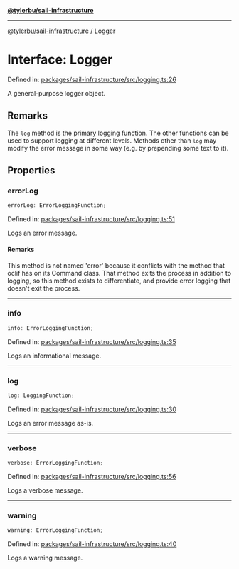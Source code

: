 [**@tylerbu/sail-infrastructure**](../README.md)

***

[@tylerbu/sail-infrastructure](../README.md) / Logger

# Interface: Logger

Defined in: [packages/sail-infrastructure/src/logging.ts:26](https://github.com/tylerbutler/tools-monorepo/blob/main/packages/sail-infrastructure/src/logging.ts#L26)

A general-purpose logger object.

## Remarks

The `log` method is the primary logging function. The other functions can be used to support logging at different
levels. Methods other than `log` may modify the error message in some way (e.g. by prepending some text to it).

## Properties

### errorLog

```ts
errorLog: ErrorLoggingFunction;
```

Defined in: [packages/sail-infrastructure/src/logging.ts:51](https://github.com/tylerbutler/tools-monorepo/blob/main/packages/sail-infrastructure/src/logging.ts#L51)

Logs an error message.

#### Remarks

This method is not named 'error' because it conflicts with the method that oclif has on its Command class.
That method exits the process in addition to logging, so this method exists to differentiate, and provide
error logging that doesn't exit the process.

***

### info

```ts
info: ErrorLoggingFunction;
```

Defined in: [packages/sail-infrastructure/src/logging.ts:35](https://github.com/tylerbutler/tools-monorepo/blob/main/packages/sail-infrastructure/src/logging.ts#L35)

Logs an informational message.

***

### log

```ts
log: LoggingFunction;
```

Defined in: [packages/sail-infrastructure/src/logging.ts:30](https://github.com/tylerbutler/tools-monorepo/blob/main/packages/sail-infrastructure/src/logging.ts#L30)

Logs an error message as-is.

***

### verbose

```ts
verbose: ErrorLoggingFunction;
```

Defined in: [packages/sail-infrastructure/src/logging.ts:56](https://github.com/tylerbutler/tools-monorepo/blob/main/packages/sail-infrastructure/src/logging.ts#L56)

Logs a verbose message.

***

### warning

```ts
warning: ErrorLoggingFunction;
```

Defined in: [packages/sail-infrastructure/src/logging.ts:40](https://github.com/tylerbutler/tools-monorepo/blob/main/packages/sail-infrastructure/src/logging.ts#L40)

Logs a warning message.
